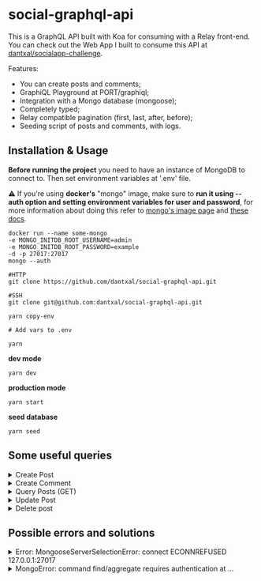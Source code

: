 # social-graphql-api

This is a GraphQL API built with Koa for consuming with a Relay front-end.
You can check out the Web App I built to consume this API at [dantxal/socialapp-challenge](https://github.com/dantxal/socialapp-challenge).

Features:

-   You can create posts and comments;
-   GraphiQL Playground at PORT/graphiql;
-   Integration with a Mongo database (mongoose);
-   Completely typed;
-   Relay compatible pagination (first, last, after, before);
-   Seeding script of posts and comments, with logs.

## Installation & Usage

**Before running the project** you need to have an instance of MongoDB to connect to.
Then set environment variables at '.env' file.


:warning: If you're using **docker's** "mongo" image, make sure to **run it using --auth option and setting environment variables for user and password**,
for more information about doing this refer to [mongo's image page](https://hub.docker.com/_/mongo) and [these docs](https://docs.mongodb.com/manual/reference/program/mongod/#cmdoption-mongod-auth).

```
docker run --name some-mongo 
-e MONGO_INITDB_ROOT_USERNAME=admin 
-e MONGO_INITDB_ROOT_PASSWORD=example 
-d -p 27017:27017 
mongo --auth
```


```
#HTTP
git clone https://github.com/dantxal/social-graphql-api.git 

#SSH
git clone git@github.com:dantxal/social-graphql-api.git 

yarn copy-env

# Add vars to .env

yarn 
```

**dev mode** 

`yarn dev`

**production mode** 

`yarn start`

**seed database** 

`yarn seed`

## Some useful queries
<details>
  <summary>Create Post</summary>
  
  ```
  mutation CreatePost {
    CreatePost(input: {
      title: "Post's title"
      text: "Some awesome information."
    }) {
      postEdge {
        cursor
        node {
          id
          title
          text
        }
      }
    }
  }
  ```
  
</details>



<details>
  <summary>Create Comment</summary>
  
  ```
  mutation CreateComment {
    CreateComment (input: {
      postId: "UG9zdDo1Zjk2NDZjYTY1OTQ2NmQ0ODFkN2Q2NTc=" # change it for a valid Post ID
      text: "What a great post 3"
    }) {
      commentEdge {
        cursor
        node {
          id
          text
          createdAt
          updatedAt
        }
      }
    }
  }
  ```
</details>

<details>
  <summary>Query Posts (GET)</summary>
  
  ```
  query GetPostsAndCommentsText{
    posts(first: 3, after: "") {
      edges {
        cursor
        node {
          id
          text
          comments {
            edges {
              node {
                text
              }
            }

          }
        }
      }
    }
  }
  ```
  
</details>

<details>
  <summary>Update Post</summary>
  
  ```
  mutation UpdatePost {
    UpdatePost (input: {
      postId: "UG9zdDo1ZjhmOTljMDFhM2U2MjM0OGMzOWEzYWM=", # change it for a valid Post ID
      title: "First Post"
      text: "They apply it quite broadly to include database schemas, test plans, the build system, even documentation"
    }) {
      post {
        id
        text
        title
      }
    }
  }
  ```
  
</details>

<details>
  <summary>Delete post</summary>
  
  ```
  mutation DeletePost {
    DeletePost(input: {
      postId: "UG9zdDo1ZjhmOThkYjFhM2U2MjM0OGMzOWEzYWE=", # change it for a valid Post ID
    }) {
      payload {
        id
        text
        title
      }
    }
  }
  ```
  
</details>


## Possible errors and solutions

<details>
  <summary>Error: MongooseServerSelectionError: connect ECONNREFUSED 127.0.0.1:27017</summary>
  
  This usually happens when running the application, **if you are not running a database instance, or did not set environment variables correctly**.
  **SOLUTION**: Make sure you're running your database instance and have set env vars correctly.
  Docker users may run `docker ps`
  
</details>

<details>
  <summary>MongoError: command find/aggregate requires authentication at ...</summary>
  
  This usually happens if you miss something from the setup database step.
  
  **SOLUTION**:  **Provide 'MONGO_USER', 'MONGO_PASS' and 'MONGO_AUTH_SRC'** environment variables. And if you're running 'mongo' image on docker. Run it using '--auth' option.

  ```
  docker run --name some-mongo 
  -e MONGO_INITDB_ROOT_USERNAME=admin 
  -e MONGO_INITDB_ROOT_PASSWORD=example 
  -d -p 27017:27017 
  mongo --auth
  ```
  
</details>
